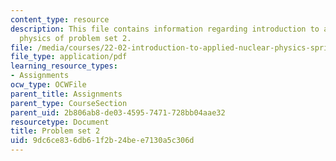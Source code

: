 ```yaml
---
content_type: resource
description: This file contains information regarding introduction to applied nuclear
  physics of problem set 2.
file: /media/courses/22-02-introduction-to-applied-nuclear-physics-spring-2012/9dc6ce836db61f2b24bee7130a5c306d_MIT22_02S12_pset2.pdf
file_type: application/pdf
learning_resource_types:
- Assignments
ocw_type: OCWFile
parent_title: Assignments
parent_type: CourseSection
parent_uid: 2b806ab8-de03-4595-7471-728bb04aae32
resourcetype: Document
title: Problem set 2
uid: 9dc6ce83-6db6-1f2b-24be-e7130a5c306d
---
```

